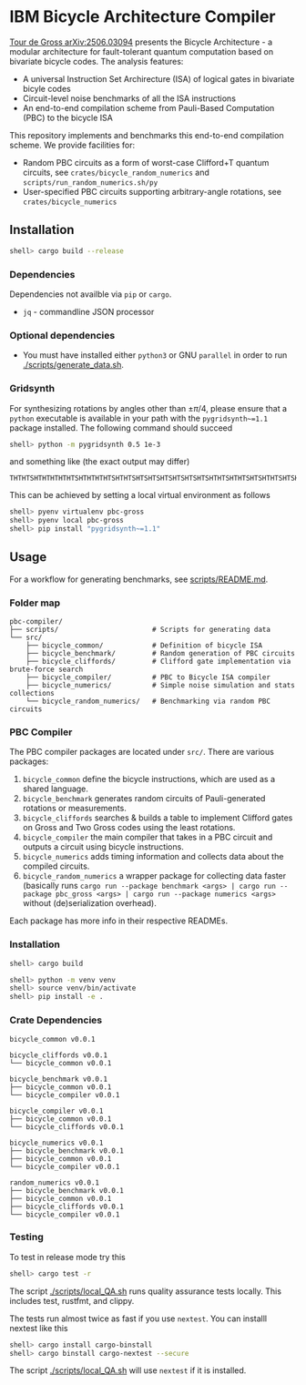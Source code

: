 # IBM Bicycle Architecture Compiler

[Tour de Gross arXiv:2506.03094](https://arxiv.org/abs/2506.03094) presents the Bicycle Architecture - a modular architecture for fault-tolerant quantum computation based on bivariate bicycle codes. The analysis features:

 - A universal Instruction Set Archirecture (ISA) of logical gates in bivariate bicyle codes
 - Circuit-level noise benchmarks of all the ISA instructions
 - An end-to-end compilation scheme from Pauli-Based Computation (PBC) to the bicycle ISA

This repository implements and benchmarks this end-to-end compilation scheme. We provide facilities for:
 - Random PBC circuits as a form of worst-case Clifford+T quantum circuits, see `crates/bicycle_random_numerics` and `scripts/run_random_numerics.sh/py`
 - User-specified PBC circuits supporting arbitrary-angle rotations, see `crates/bicycle_numerics`

## Installation

```sh
shell> cargo build --release
```

### Dependencies

Dependencies not availble via `pip` or `cargo`.

* `jq` - commandline JSON processor

### Optional dependencies

* You must have installed either `python3` or GNU `parallel` in order to
  run [./scripts/generate_data.sh](./scripts/generate_data.sh).

### Gridsynth
For synthesizing rotations by angles other than $\pm\pi/4$,
please ensure that a `python` executable is available in your path with the `pygridsynth~=1.1` package installed.
The following command should succeed
```sh
shell> python -m pygridsynth 0.5 1e-3
```
and something like (the exact output may differ)
```
THTHTSHTHTHTHTHTSHTHTHTHTSHTHTSHTSHTSHTSHTSHTSHTSHTHTSHTHTSHTSHTHTSHTSHTHTSHSSWWWWWWW
```

This can be achieved by setting a local virtual environment as follows
```sh
shell> pyenv virtualenv pbc-gross
shell> pyenv local pbc-gross
shell> pip install "pygridsynth~=1.1"
```

## Usage

For a workflow for generating benchmarks, see [scripts/README.md](scripts/).

### Folder map

```
pbc-compiler/
├── scripts/                       # Scripts for generating data
└── src/
    ├── bicycle_common/            # Definition of bicycle ISA
    ├── bicycle_benchmark/         # Random generation of PBC circuits
    ├── bicycle_cliffords/         # Clifford gate implementation via brute-force search
    ├── bicycle_compiler/          # PBC to Bicycle ISA compiler
    ├── bicycle_numerics/          # Simple noise simulation and stats collections
    └── bicycle_random_numerics/   # Benchmarking via random PBC circuits
```

### PBC Compiler
The PBC compiler packages are located under `src/`.
There are various packages:

1. `bicycle_common` define the bicycle instructions, which are used as a shared language.
1. `bicycle_benchmark` generates random circuits of Pauli-generated rotations or measurements.
1. `bicycle_cliffords` searches & builds a table to implement Clifford gates on Gross and Two Gross codes using the least rotations.
1. `bicycle_compiler` the main compiler that takes in a PBC circuit and outputs a circuit using bicycle instructions.
1. `bicycle_numerics` adds timing information and collects data about the compiled circuits.
1. `bicycle_random_numerics` a wrapper package for collecting data faster (basically runs `cargo run --package benchmark <args> | cargo run --package pbc_gross <args> | cargo run --package numerics <args>` without (de)serialization overhead).

Each package has more info in their respective READMEs.

### Installation

```sh
shell> cargo build

shell> python -m venv venv
shell> source venv/bin/activate
shell> pip install -e .
```

### Crate Dependencies
```
bicycle_common v0.0.1

bicycle_cliffords v0.0.1
└── bicycle_common v0.0.1

bicycle_benchmark v0.0.1
├── bicycle_common v0.0.1
└── bicycle_compiler v0.0.1

bicycle_compiler v0.0.1
├── bicycle_common v0.0.1
└── bicycle_cliffords v0.0.1

bicycle_numerics v0.0.1
├── bicycle_benchmark v0.0.1
├── bicycle_common v0.0.1
└── bicycle_compiler v0.0.1

random_numerics v0.0.1
├── bicycle_benchmark v0.0.1
├── bicycle_common v0.0.1
├── bicycle_cliffords v0.0.1
└── bicycle_compiler v0.0.1
```

### Testing

To test in release mode try this
```sh
shell> cargo test -r
```

The script [./scripts/local_QA.sh](./scripts/local_QA.sh) runs quality assurance tests locally.
This includes test, rustfmt, and clippy.

The tests run almost twice as fast if you use `nextest`.
You can installl nextest like this
```sh
shell> cargo install cargo-binstall
shell> cargo binstall cargo-nextest --secure
```

The script [./scripts/local_QA.sh](./scripts/local_QA.sh) will use `nextest` if it is
installed.
